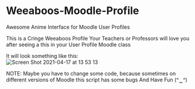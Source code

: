 # Weeaboos-Moodle-Profile
Awesome Anime Interface for Moodle User Profiles

This is a Cringe Weeaboos Profile
Your Teachers or Professors will love you after seeing a this in your User Profile Moodle class

It will look something like this:
<br />
![Screen Shot 2021-04-17 at 13 53 13](https://user-images.githubusercontent.com/79379934/115105675-a5268380-9f8a-11eb-8bc0-badbe857c1a5.png)


NOTE:
Maybe you have to change some code, because sometimes on different versions of Moodle this script has some bugs
And Have Fun (^‿^)
